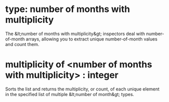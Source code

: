# type: number of months with multiplicity

The &amp;lt;number of months with multiplicity&amp;gt; inspectors deal with number-of-month arrays, allowing you to extract unique number-of-month values and count them.

# multiplicity of &lt;number of months with multiplicity&gt; : integer

Sorts the list and returns the multiplicity, or count, of each unique element in the specified list of multiple &amp;lt;number of month&amp;gt; types.
